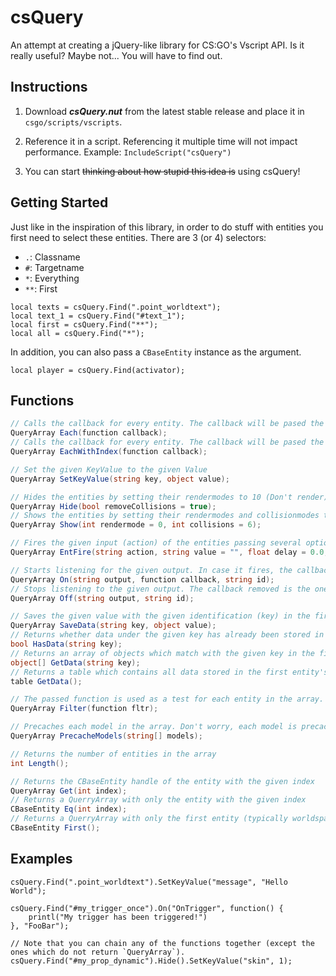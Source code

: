 # csQuery

An attempt at creating a jQuery-like library for CS:GO's Vscript API. Is it really useful? Maybe not... You will have to find out.

## Instructions

1. Download ***csQuery.nut*** from the latest stable release and place it in `csgo/scripts/vscripts`.

2. Reference it in a script. Referencing it multiple time will not impact performance.
   Example: `IncludeScript("csQuery")`

3. You can start ~~thinking about how stupid this idea is~~ using csQuery!

## Getting Started

Just like in the inspiration of this library, in order to do stuff with entities you first need to select these entities.
There are 3 (or 4) selectors:

- `.`: Classname
- `#`: Targetname
- `*`: Everything
- `**`: First

```squirrel
local texts = csQuery.Find(".point_worldtext");
local text_1 = csQuery.Find("#text_1");
local first = csQuery.Find("**");
local all = csQuery.Find("*");
```

In addition, you can also pass a `CBaseEntity` instance as the argument.

```squirrel
local player = csQuery.Find(activator);
```

## Functions

```cs
// Calls the callback for every entity. The callback will be pased the CBaseEntity as an argument.
QueryArray Each(function callback);
// Calls the callback for every entity. The callback will be pased the CBaseEntity and the index of it in the array as an argument.
QueryArray EachWithIndex(function callback);

// Set the given KeyValue to the given Value
QueryArray SetKeyValue(string key, object value);

// Hides the entities by setting their rendermodes to 10 (Don't render) and, if not asked otherwise, solidity to 0 (Not solid)
QueryArray Hide(bool removeCollisions = true);
// Shows the entities by setting their rendermodes and collisionmodes to the default/given ones
QueryArray Show(int rendermode = 0, int collisions = 6);

// Fires the given input (action) of the entities passing several optional parameters if given.
QueryArray EntFire(string action, string value = "", float delay = 0.0, CBaseEntity activator = null, CBaseEntity caller = null);

// Starts listening for the given output. In case it fires, the callback is called. The id is used to stop listening.
QueryArray On(string output, function callback, string id);
// Stops listening to the given output. The callback removed is the one identified with the id
QueryArray Off(string output, string id);

// Saves the given value with the given identification (key) in the first entity's scope. IMPORTANT: Data saved will 'live' throughout all rounds.
QueryArray SaveData(string key, object value);
// Returns whether data under the given key has already been stored in the first entity's scope. Will not throw an exception if SaveData() has never been used before.
bool HasData(string key);
// Returns an array of objects which match with the given key in the first entity's scoep. Will throw an exception if SaveData() has not been used with the first entity.
object[] GetData(string key);
// Returns a table which contains all data stored in the first entity's scope through SaveData(string key, object value). Will throw an exception if SaveData() has not been used with the first entity.
table GetData();

// The passed function is used as a test for each entity in the array. `this` (environment object) is the current entity.
QueryArray Filter(function fltr);

// Precaches each model in the array. Don't worry, each model is precached only once
QueryArray PrecacheModels(string[] models);

// Returns the number of entities in the array
int Length();

// Returns the CBaseEntity handle of the entity with the given index
QueryArray Get(int index);
// Returns a QuerryArray with only the entity with the given index
CBaseEntity Eq(int index);
// Returns a QuerryArray with only the first entity (typically worldspawn)
CBaseEntity First();
```

## Examples

```squirrel
csQuery.Find(".point_worldtext").SetKeyValue("message", "Hello World");

csQuery.Find("#my_trigger_once").On("OnTrigger", function() {
    printl("My trigger has been triggered!")
}, "FooBar");

// Note that you can chain any of the functions together (except the ones which do not return `QueryArray`).
csQuery.Find("#my_prop_dynamic").Hide().SetKeyValue("skin", 1);
```
